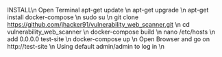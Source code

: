 INSTALL\\n Open Terminal apt-get update \\n apt-get upgrade \\n apt-get
install docker-compose \\n sudo su \\n git clone
https://github.com/jhacker91/vulnerability_web_scanner.git \\n cd
vulnerability_web_scanner \\n docker-compose build \\n nano /etc/hosts
\\n add 0.0.0.0 test-site \\n docker-compose up \\n Open Browser and go
on http://test-site \\n Using default admin/admin to log in \\n
